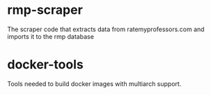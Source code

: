 # rmp-scraper

The scraper code that extracts data from ratemyprofessors.com and imports it to
the rmp database

# docker-tools

Tools needed to build docker images with multiarch support.
